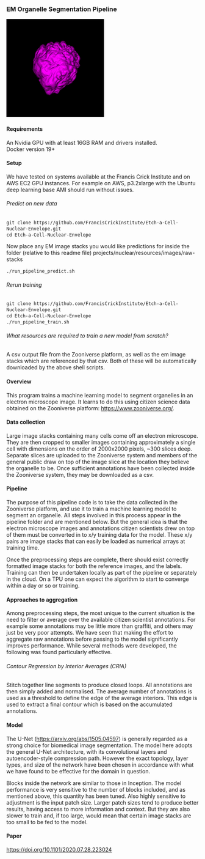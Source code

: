 ### EM Organelle Segmentation Pipeline

![](predict-nuclear-membrane.gif)

#### Requirements
An Nvidia GPU with at least 16GB RAM and drivers installed.  
Docker version 19+

#### Setup
We have tested on systems available at the Francis Crick Institute and
on AWS EC2 GPU instances. For example on AWS, p3.2xlarge with the Ubuntu
deep learning base AMI should run without issues.

###### Predict on new data
```
git clone https://github.com/FrancisCrickInstitute/Etch-a-Cell-Nuclear-Envelope.git 
cd Etch-a-Cell-Nuclear-Envelope  
```

Now place any EM image stacks you would like predictions for inside the folder
(relative to this readme file) projects/nuclear/resources/images/raw-stacks
```
./run_pipeline_predict.sh  
```

###### Rerun training
```
git clone https://github.com/FrancisCrickInstitute/Etch-a-Cell-Nuclear-Envelope.git
cd Etch-a-Cell-Nuclear-Envelope  
./run_pipeline_train.sh 
```


###### What resources are required to train a new model from scratch?
A csv output file from the Zooniverse platform, as well as the em image
stacks which are referenced by that csv. Both of these will be automatically
downloaded by the above shell scripts.


#### Overview
This program trains a machine learning model to segment organelles in
an electron microscope image. It learns to do this using citizen science
data obtained on the Zooniverse platform: https://www.zooniverse.org/.

#### Data collection
Large image stacks containing many cells come off an electron microscope.
They are then cropped to smaller images containing approximately a single
cell with dimensions on the order of 2000x2000 pixels, ~300 slices deep.
Separate slices are uploaded to the Zooniverse system and members of the
general public draw on top of the image slice at the location they believe
the organelle to be. Once sufficient annotations have been collected inside
the Zooniverse system, they may be downloaded as a csv.

#### Pipeline 
The purpose of this pipeline code is to take the data collected in the Zooniverse
platform, and use it to train a machine learning model to segment an organelle. 
All steps involved in this process appear in the pipeline folder and are mentioned
below. But the general idea is that the electron microscope images and annotations
citizen scientists drew on top of them must be converted in to x/y training data
for the model. These x/y pairs are image stacks that can easily be loaded as
numerical arrays at training time.

Once the preprocessing steps are complete, there should exist correctly formatted
image stacks for both the reference images, and the labels. Training can then be
undertaken locally as part of the pipeline or separately in the cloud. On a TPU
one can expect the algorithm to start to converge within a day or so or training.

#### Approaches to aggregation
Among preprocessing steps, the most unique to the current situation is the need to
filter or average over the available citizen scientist annotations. For example
some annotations may be little more than graffiti, and others may just be very
poor attempts. We have seen that making the effort to aggregate raw annotations
before passing to the model significantly improves performance. While several
methods were developed, the following was found particularly effective. 

###### Contour Regression by Interior Averages (CRIA)
Stitch together line segments to produce closed loops. All annotations are then
simply added and normalised. The average number of annotations is used as a
threshold to define the edge of the average interiors. This edge is used to extract
a final contour which is based on the accumulated annotations.

#### Model
The U-Net (https://arxiv.org/abs/1505.04597) is generally regarded as a strong
choice for biomedical image segmentation. The model here adopts the general
U-Net architecture, with its convolutional layers and autoencoder-style
compression path. However the exact topology, layer types, and size of the
network have been chosen in accordance with what we have found to be effective
for the domain in question.

Blocks inside the network are similar to those in Inception. The model performance 
is very sensitive to the number of blocks included, and as mentioned above, this
quantity has been tuned. Also highly sensitive to adjustment is the input patch
size. Larger patch sizes tend to produce better results, having access to more
information and context. But they are also slower to train and, if too large, would
mean that certain image stacks are too small to be fed to the model.

#### Paper
https://doi.org/10.1101/2020.07.28.223024
